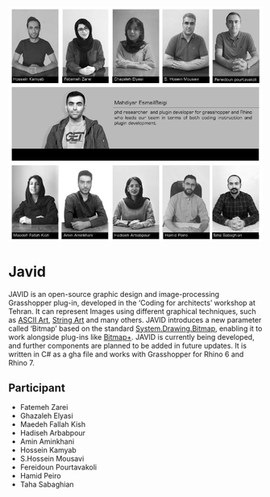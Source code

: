 ![Team.jpg](https://raw.githubusercontent.com/mahdiyargit/Javid/master/Team.jpg)
# Javid #
JAVID is an open-source graphic design and image-processing Grasshopper plug-in, developed in the ‘Coding for architects’ workshop at Tehran. It can represent Images using different graphical techniques, such as [ASCII Art](https://en.wikipedia.org/wiki/ASCII_art), [String Art](http://artof01.com/vrellis/works/knit.html) and many others.
JAVID introduces a new parameter called ‘Bitmap’ based on the standard [System.Drawing.Bitmap](https://docs.microsoft.com/en-us/dotnet/api/system.drawing.bitmap?view=netframework-4.8), enabling it to work alongside plug-ins like [Bitmap+](https://www.food4rhino.com/en/app/bitmap).
JAVID is currently being developed, and further components are planned to be added in future updates. It is written in C# as a gha file and works with Grasshopper for Rhino 6 and Rhino 7.

## Participant ##
*	Fatemeh Zarei
*	Ghazaleh Elyasi
*	Maedeh Fallah Kish
*	Hadiseh Arbabpour
*	Amin Aminkhani
*	Hossein Kamyab
*	S.Hossein Mousavi
*	Fereidoun Pourtavakoli
*	Hamid Peiro
*	Taha Sabaghian
